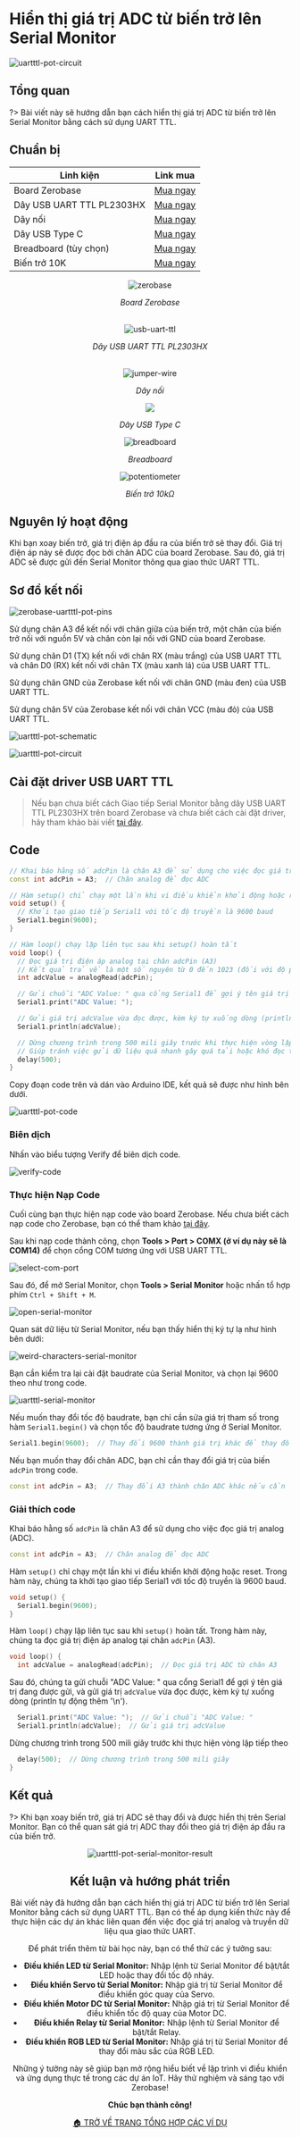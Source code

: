 <br>
<br>
<br>

# Hiển thị giá trị ADC từ biến trở lên Serial Monitor

![uartttl-pot-circuit](https://cdn.chipstack.vn/zerobase/uart/uart-ttl/uuartttl-pot-circuit.png "uartttl-zerobase-connection")

## Tổng quan

?> Bài viết này sẽ hướng dẫn bạn cách hiển thị giá trị ADC từ biến trở lên Serial Monitor bằng cách sử dụng UART TTL.

## Chuẩn bị

| Linh kiện |  Link mua |
| --- | --- |
| Board Zerobase | [Mua ngay](https://chipstack.vn/san-pham/zerobase/) |
| Dây USB UART TTL PL2303HX | [Mua ngay](https://chipstack.vn/san-pham/cap-usb-uart-pl2303hx/) |
| Dây nối | [Mua ngay](https://chipstack.vn/san-pham/day-jumper-duc-duc/) |
| Dây USB Type C | [Mua ngay](https://chipstack.vn/san-pham/day-usb-type-c-1m/) |
| Breadboard (tùy chọn) | [Mua ngay](https://chipstack.vn/san-pham/breadboard-830-lo/) |
| Biến trở 10K | [Mua ngay](https://chipstack.vn/san-pham/bien-tro-10k/) |

<div align="center">
    <img src="https://cdn.chipstack.vn/default/zerobase-overview.png" alt="zerobase">
    <p><em>Board Zerobase</em></p>
</div>

<br>

<div align="center">
    <img src="https://cdn.chipstack.vn/zerobase/uart/uart-ttl/PL2303HX.png" alt="usb-uart-ttl">
    <p><em>Dây USB UART TTL PL2303HX</em></p>
</div>

<br>

<div align="center">
    <img src="https://cdn.chipstack.vn/default/jumper-wire.png" alt="jumper-wire">
    <p><em>Dây nối</em></p>
</div>

<div align="center">
    <img src="https://cdn.chipstack.vn/default/usb-type-c.jpg">
    <p><em>Dây USB Type C</em></p>
</div>

<div align="center">
    <img src="https://cdn.chipstack.vn/default/breadboard.png" alt="breadboard">
    <p><em>Breadboard</em></p>
</div>

<div align="center">
    <img src="https://cdn.chipstack.vn/zerobase/potentiometer/potentiometer.jpg" alt="potentiometer">
    <p><em>Biến trở 10kΩ</em></p>
</div>

## Nguyên lý hoạt động

Khi bạn xoay biến trở, giá trị điện áp đầu ra của biến trở sẽ thay đổi. Giá trị điện áp này sẽ được đọc bởi chân ADC của board Zerobase. Sau đó, giá trị ADC sẽ được gửi đến Serial Monitor thông qua giao thức UART TTL.

## Sơ đồ kết nối

![zerobase-uartttl-pot-pins](https://cdn.chipstack.vn/zerobase/uart/uart-ttl/zerobase-uartttl-pot-pins.png "zerobase-uartttl-pot-pins")

Sử dụng chân A3 để kết nối với chân giữa của biến trở, một chân của biến trở nối với nguồn 5V và chân còn lại nối với GND của board Zerobase.

Sử dụng chân D1 (TX) kết nối với chân RX (màu trắng) của USB UART TTL và chân D0 (RX) kết nối với chân TX (màu xanh lá) của USB UART TTL.

Sử dụng chân GND của Zerobase kết nối với chân GND (màu đen) của USB UART TTL.

Sử dụng chân 5V của Zerobase kết nối với chân VCC (màu đỏ) của USB UART TTL.

![uartttl-pot-schematic](https://cdn.chipstack.vn/zerobase/uart/uart-ttl/uartttl-pot-schematic.png "uartttl-pot-schematic")

![uartttl-pot-circuit](https://cdn.chipstack.vn/zerobase/uart/uart-ttl/uartttl-pot-circuit.png "uartttl-pot-circuit")

## Cài đặt driver USB UART TTL

> Nếu bạn chưa biết cách Giao tiếp Serial Monitor bằng dây USB UART TTL PL2303HX trên board Zerobase và chưa biết cách cài đặt driver, hãy tham khảo bài viết [tại đây](vi/zerobase/examples/uartttl.md).

## Code

```cpp
// Khai báo hằng số adcPin là chân A3 để sử dụng cho việc đọc giá trị analog (ADC)
const int adcPin = A3;  // Chân analog để đọc ADC

// Hàm setup() chỉ chạy một lần khi vi điều khiển khởi động hoặc reset
void setup() {
  // Khởi tạo giao tiếp Serial1 với tốc độ truyền là 9600 baud
  Serial1.begin(9600);
}

// Hàm loop() chạy lặp liên tục sau khi setup() hoàn tất
void loop() {
  // Đọc giá trị điện áp analog tại chân adcPin (A3)
  // Kết quả trả về là một số nguyên từ 0 đến 1023 (đối với độ phân giải 10 bit)
  int adcValue = analogRead(adcPin);

  // Gửi chuỗi "ADC Value: " qua cổng Serial1 để gợi ý tên giá trị đang được gửi
  Serial1.print("ADC Value: ");

  // Gửi giá trị adcValue vừa đọc được, kèm ký tự xuống dòng (println tự động thêm '\n')
  Serial1.println(adcValue);

  // Dừng chương trình trong 500 mili giây trước khi thực hiện vòng lặp tiếp theo
  // Giúp tránh việc gửi dữ liệu quá nhanh gây quá tải hoặc khó đọc trên terminal
  delay(500);
}
```

Copy đoạn code trên và dán vào Arduino IDE, kết quả sẽ được như hình bên dưới.

![uartttl-pot-code](https://cdn.chipstack.vn/zerobase/uart/uart-ttl/uartttl-pot-code.png "uartttl-pot-code")

### Biên dịch

Nhấn vào biểu tượng Verify để biên dịch code.

![verify-code](https://cdn.chipstack.vn/default/verify-code.png "verify-code]")

### Thực hiện Nạp Code

Cuối cùng bạn thực hiện nạp code vào board Zerobase. Nếu chưa biết cách nạp code cho Zerobase, bạn có thể tham khảo [tại đây](https://zerobase.chipstack.vn/#/vi/zerobase/quickstart).

Sau khi nạp code thành công, chọn **Tools > Port > COMX (ở ví dụ này sẽ là COM14)** để chọn cổng COM tương ứng với USB UART TTL.

![select-com-port](https://cdn.chipstack.vn/zerobase/uart/uart-ttl/select-com-port.png "select-com-port")

Sau đó, để mở Serial Monitor, chọn **Tools > Serial Monitor** hoặc nhấn tổ hợp phím `Ctrl + Shift + M`.

![open-serial-monitor](https://cdn.chipstack.vn/zerobase/uart/uart-ttl/open-serial-monitor.png "open-serial-monitor")

Quan sát dữ liệu từ Serial Monitor, nếu bạn thấy hiển thị ký tự lạ như hình bên dưới:

![weird-characters-serial-monitor](https://cdn.chipstack.vn/zerobase/uart/uart-ttl/weird-characters-serial-monitor.png "weird-characters-serial-monitor")

Bạn cần kiểm tra lại cài đặt baudrate của Serial Monitor, và chọn lại 9600 theo như trong code.

![uartttl-serial-monitor](https://cdn.chipstack.vn/zerobase/uart/uart-ttl/uartttl-serial-monitor.png "uartttl-serial-monitor")

Nếu muốn thay đổi tốc độ baudrate, bạn chỉ cần sửa giá trị tham số trong hàm `Serial1.begin()` và chọn tốc độ baudrate tương ứng ở Serial Monitor.

```cpp
Serial1.begin(9600);  // Thay đổi 9600 thành giá trị khác để thay đổi tốc độ baudrate
```

Nếu bạn muốn thay đổi chân ADC, bạn chỉ cần thay đổi giá trị của biến `adcPin` trong code.

```cpp
const int adcPin = A3;  // Thay đổi A3 thành chân ADC khác nếu cần
```

### Giải thích code

Khai báo hằng số `adcPin` là chân A3 để sử dụng cho việc đọc giá trị analog (ADC).

```cpp
const int adcPin = A3;  // Chân analog để đọc ADC
```

Hàm `setup()` chỉ chạy một lần khi vi điều khiển khởi động hoặc reset. Trong hàm này, chúng ta khởi tạo giao tiếp Serial1 với tốc độ truyền là 9600 baud.

```cpp
void setup() {
  Serial1.begin(9600);
}
```

Hàm `loop()` chạy lặp liên tục sau khi `setup()` hoàn tất. Trong hàm này, chúng ta đọc giá trị điện áp analog tại chân `adcPin` (A3).

```cpp
void loop() {
  int adcValue = analogRead(adcPin);  // Đọc giá trị ADC từ chân A3
```

Sau đó, chúng ta gửi chuỗi "ADC Value: " qua cổng Serial1 để gợi ý tên giá trị đang được gửi, và gửi giá trị `adcValue` vừa đọc được, kèm ký tự xuống dòng (println tự động thêm '\n').

```cpp
  Serial1.print("ADC Value: ");  // Gửi chuỗi "ADC Value: "
  Serial1.println(adcValue);  // Gửi giá trị adcValue
```

Dừng chương trình trong 500 mili giây trước khi thực hiện vòng lặp tiếp theo

```cpp
  delay(500);  // Dừng chương trình trong 500 mili giây
}
```

## Kết quả

?> Khi bạn xoay biến trở, giá trị ADC sẽ thay đổi và được hiển thị trên Serial Monitor. Bạn có thể quan sát giá trị ADC thay đổi theo giá trị điện áp đầu ra của biến trở.

<div align="center">
    <img src="https://cdn.chipstack.vn/zerobase/uart/uart-ttl/uartttl-pot-serial-monitor-result.gif" alt="uartttl-pot-serial-monitor-result">

## Kết luận và hướng phát triển

Bài viết này đã hướng dẫn bạn cách hiển thị giá trị ADC từ biến trở lên Serial Monitor bằng cách sử dụng UART TTL. Bạn có thể áp dụng kiến thức này để thực hiện các dự án khác liên quan đến việc đọc giá trị analog và truyền dữ liệu qua giao thức UART.

Để phát triển thêm từ bài học này, bạn có thể thử các ý tưởng sau:

- **Điều khiển LED từ Serial Monitor:** Nhập lệnh từ Serial Monitor để bật/tắt LED hoặc thay đổi tốc độ nháy.
- **Điều khiển Servo từ Serial Monitor:** Nhập giá trị từ Serial Monitor để điều khiển góc quay của Servo.
- **Điều khiển Motor DC từ Serial Monitor:** Nhập giá trị từ Serial Monitor để điều khiển tốc độ quay của Motor DC.
- **Điều khiển Relay từ Serial Monitor:** Nhập lệnh từ Serial Monitor để bật/tắt Relay.
- **Điều khiển RGB LED từ Serial Monitor:** Nhập giá trị từ Serial Monitor để thay đổi màu sắc của RGB LED.

Những ý tưởng này sẽ giúp bạn mở rộng hiểu biết về lập trình vi điều khiển và ứng dụng thực tế trong các dự án IoT. Hãy thử nghiệm và sáng tạo với Zerobase!

**Chúc bạn thành công!**

[🏠 TRỞ VỀ TRANG TỔNG HỢP CÁC VÍ DỤ](vi/zerobase/examples.md)
